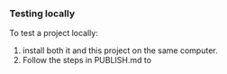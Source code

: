 ### Testing locally

To test a project locally:

1. install both it and this project on the same computer.
2. Follow the steps in PUBLISH.md to 


